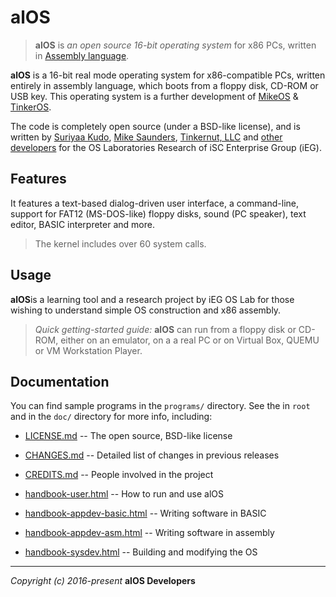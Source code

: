 # alOS

> **alOS** is *an open source 16-bit operating system* for x86 PCs, 
written in [Assembly language](https://en.wikipedia.org/wiki/Assembly_language).

**alOS** is a 16-bit real mode operating system for x86-compatible PCs, 
written entirely in assembly language, which boots from a floppy disk,
CD-ROM or USB key. This operating system is a further development of
[MikeOS](http://mikeos.sourceforge.net/#downloads) & [TinkerOS](https://www.youtube.com/watch?v=6MJUGVFAXKg).

The code is completely open source (under a BSD-like license), 
and is written by [Suriyaa Kudo](https://j.mp/ItsSuriyaa), 
[Mike Saunders](mailto:okachi@gmail.com), [Tinkernut, LLC](http://www.tinkernut.com/) 
and [other developers](https://github.com/SuriyaaKudoIsc/animate-a-name/graphs/contributors) 
for the OS Laboratories Research of iSC Enterprise Group (iEG).

## Features
It features a text-based dialog-driven user interface, a command-line, 
support for FAT12 (MS-DOS-like) floppy disks, sound (PC speaker), 
text editor, BASIC interpreter and more.

> The kernel includes over 60 system calls.

## Usage
**alOS**is a learning tool and a research project by iEG OS Lab for those wishing
to understand simple OS construction and x86 assembly.

> *Quick getting-started guide:*
**alOS** can run from a floppy disk or CD-ROM, either on an emulator, on a a real PC or on Virtual Box, QUEMU or VM Workstation Player.

## Documentation
You can find sample programs in the `programs/` directory.
See the in `root` and in the `doc/` directory for more info, including:

* [LICENSE.md](LICENSE.md) -- The open source, BSD-like license
* [CHANGES.md](CHANGES.md) -- Detailed list of changes in previous releases
* [CREDITS.md](CREDITS.md) -- People involved in the project

* [handbook-user.html](doc/handbook-user.html) -- How to run and use alOS

* [handbook-appdev-basic.html](doc/handbook-appdev-basic.html) -- Writing software in BASIC
* [handbook-appdev-asm.html](doc/handbook-appdev-asm.html) -- Writing software in assembly
* [handbook-sysdev.html](doc/handbook-sysdev.html) -- Building and modifying the OS

----

*Copyright (c) 2016-present* **alOS Developers**
